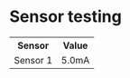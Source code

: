 <h1> Sensor testing </h1>
<table>
<tr>
<th> Sensor </th>
<th> Value </th>
</tr>
<tr>
<td> Sensor 1</td>
<td> 5.0mA </td>
</tr>
</table>
